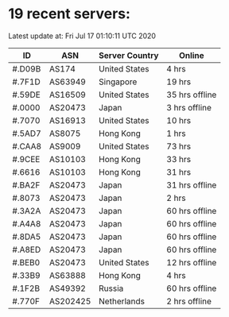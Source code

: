 # 19 recent servers:

Latest update at: Fri Jul 17 01:10:11 UTC 2020

| ID | ASN | Server Country | Online |
| -- | --- | -------------- | ------ |
| #.D09B | AS174 | United States | 4 hrs |
| #.7F1D | AS63949 | Singapore | 19 hrs |
| #.59DE | AS16509 | United States | 35 hrs offline |
| #.0000 | AS20473 | Japan | 3 hrs offline |
| #.7070 | AS16913 | United States | 10 hrs |
| #.5AD7 | AS8075 | Hong Kong | 1 hrs |
| #.CAA8 | AS9009 | United States | 73 hrs |
| #.9CEE | AS10103 | Hong Kong | 33 hrs |
| #.6616 | AS10103 | Hong Kong | 31 hrs |
| #.BA2F | AS20473 | Japan | 31 hrs offline |
| #.8073 | AS20473 | Japan | 2 hrs |
| #.3A2A | AS20473 | Japan | 60 hrs offline |
| #.A4A8 | AS20473 | Japan | 60 hrs offline |
| #.8DA5 | AS20473 | Japan | 60 hrs offline |
| #.A8ED | AS20473 | Japan | 60 hrs offline |
| #.BEB0 | AS20473 | United States | 12 hrs offline |
| #.33B9 | AS63888 | Hong Kong | 4 hrs |
| #.1F2B | AS49392 | Russia | 60 hrs offline |
| #.770F | AS202425 | Netherlands | 2 hrs offline |

